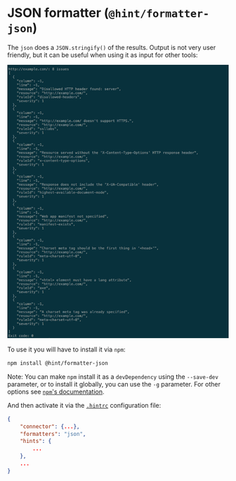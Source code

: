 # JSON formatter (`@hint/formatter-json`)

The `json` does a `JSON.stringify()` of the results. Output is not
very user friendly, but it can be useful when using it as input for
other tools:

![Example output for the json formatter](images/json-output.png)

To use it you will have to install it via `npm`:

```bash
npm install @hint/formatter-json
```

Note: You can make `npm` install it as a `devDependency` using the
`--save-dev` parameter, or to install it globally, you can use the
`-g` parameter. For other options see [`npm`'s
documentation](https://docs.npmjs.com/cli/install).

And then activate it via the [`.hintrc`][hintrc] configuration file:

```json
{
    "connector": {...},
    "formatters": "json",
    "hints": {
        ...
    },
    ...
}
```

<!-- Link labels: -->

[hintrc]: https://webhint.io/docs/user-guide/further-configuration/hintrc-formats/
